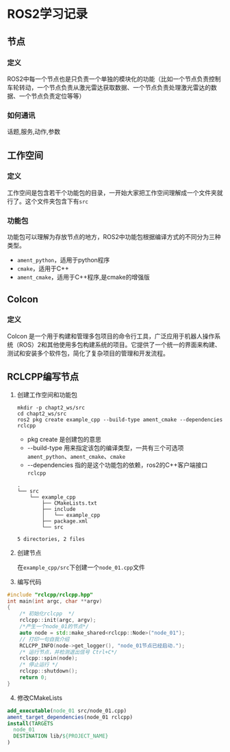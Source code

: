 # ROS2学习记录

## 节点

### 定义

ROS2中每一个节点也是只负责一个单独的模块化的功能（比如一个节点负责控制车轮转动，一个节点负责从激光雷达获取数据、一个节点负责处理激光雷达的数据、一个节点负责定位等等）

### 如何通讯

话题,服务,动作,参数

## 工作空间

### 定义

工作空间是包含若干个功能包的目录，一开始大家把工作空间理解成一个文件夹就行了。这个文件夹包含下有`src`

### 功能包

功能包可以理解为存放节点的地方，ROS2中功能包根据编译方式的不同分为三种类型。

- `ament_python`，适用于python程序
- `cmake`，适用于C++
- `ament_cmake`，适用于C++程序,是cmake的增强版

## Colcon

### 定义

Colcon 是一个用于构建和管理多包项目的命令行工具，广泛应用于机器人操作系统（ROS）2和其他使用多包构建系统的项目。它提供了一个统一的界面来构建、测试和安装多个软件包，简化了复杂项目的管理和开发流程。

## RCLCPP编写节点

1. 创建工作空间和功能包

   ```
   mkdir -p chapt2_ws/src
   cd chapt2_ws/src
   ros2 pkg create example_cpp --build-type ament_cmake --dependencies rclcpp
   ```

   - pkg create 是创建包的意思
   - --build-type 用来指定该包的编译类型，一共有三个可选项`ament_python`、`ament_cmake`、`cmake`
   - --dependencies 指的是这个功能包的依赖，ros2的C++客户端接口`rclcpp`

   ```
   .
   └── src
       └── example_cpp
           ├── CMakeLists.txt
           ├── include
           │   └── example_cpp
           ├── package.xml
           └── src
   
   5 directories, 2 files
   ```

2. 创建节点

   在`example_cpp/src`下创建一个`node_01.cpp`文件

3. 编写代码

```cpp
#include "rclcpp/rclcpp.hpp"
int main(int argc, char **argv)
{
    /* 初始化rclcpp  */
    rclcpp::init(argc, argv);
    /*产生一个node_01的节点*/
    auto node = std::make_shared<rclcpp::Node>("node_01");
    // 打印一句自我介绍
    RCLCPP_INFO(node->get_logger(), "node_01节点已经启动.");
    /* 运行节点，并检测退出信号 Ctrl+C*/
    rclcpp::spin(node);
    /* 停止运行 */
    rclcpp::shutdown();
    return 0;
}
```

4. 修改CMakeLists

```cmake
add_executable(node_01 src/node_01.cpp)
ament_target_dependencies(node_01 rclcpp)
install(TARGETS
  node_01
  DESTINATION lib/${PROJECT_NAME}
)
```